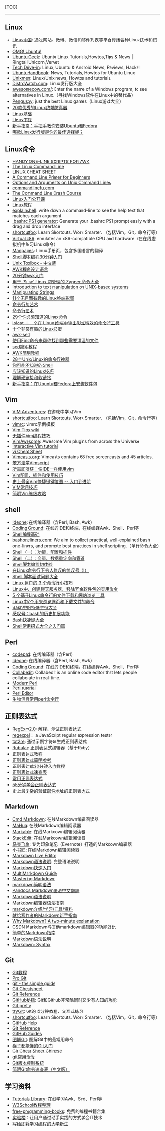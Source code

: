 
[TOC]

* * *

## Linux
* [Linux中国](http://linux.cn/): 通过网站、微博、微信和邮件列表等平台传播各种Linux技术和资讯
* [OMG! Ubuntu!](http://www.omgubuntu.co.uk/)
* [Ubuntu Geek](http://www.ubuntugeek.com/): Ubuntu Linux Tutorials,Howtos,Tips & News | Ringtail,Unicorn,Vervet
* [Tech Drive-in](http://www.techdrivein.com/): Linux, Ubuntu & Android News, Reviews, Hacks!
* [UbuntuHandbook](http://ubuntuhandbook.org/): News, Tutorials, Howtos for Ubuntu Linux
* [Unixmen](http://www.unixmen.com/): Linux/Unix news, Howtos and tutorials.
* [DistroWatch.com](http://distrowatch.com/): Linux发行版大全
* [awesomecow.com/](http://awesomecow.com/): Enter the name of a Windows program, to see alternatives in Linux.（寻找Windows软件在Linux中的替代品）
* [Penguspy](http://www.penguspy.com/): just the best Linux games（Linux游戏大全）
* [20款优秀的Linux终端仿真器](https://linux.cn/article-5738-1.html)
* [Linux基础](http://linuxtools-rst.readthedocs.org/zh_CN/latest/base/index.html)
* [Linux下载](https://linux.cn/article-4130-1.html)
* [新手指南：手把手教你安装Ubuntu和Fedora](https://linux.cn/article-5893-1.html)
* [哪款Linux发行版是你的最佳选择呢？](https://linux.cn/article-6021-1.html)

## Linux命令
* [HANDY ONE-LINE SCRIPTS FOR AWK](http://www.pement.org/awk/awk1line.txt)
* [The Linux Command Line](http://billie66.github.io/TLCL/index.html)
* [LINUX CHEAT SHEET](http://www.tuxarena.com/intro/cheatsheet.html)
* [A Command Line Primer for Beginners](http://lifehacker.com/5633909/who-needs-a-mouse-learn-to-use-the-command-line-for-almost-anything)
* [Options and Arguments on Unix Command Lines](http://teaching.idallen.com/dat2330/04f/notes/arguments_and_options.txt)
* [commandlinefu.com](http://www.commandlinefu.com/commands/browse)
* [The Command Line Crash Course](http://cli.learncodethehardway.org/book/)
* [Linux入门公开课](https://lug.ustc.edu.cn/OpenCourse/)
* [Linux教程](http://www.w3cschool.cc/linux/linux-tutorial.html)
* [explainshell](http://explainshell.com/): write down a command-line to see the help text that matches each argument
* [.bashrc PS1 generator](http://bashrcgenerator.com/): Generate your .bashrc PS1 prompt easily with a drag and drop interface
* [shortcutfoo](https://www.shortcutfoo.com/): Learn Shortcuts. Work Smarter. （包括Vim，Git，命令行等）
* [Virtual x86](http://copy.sh/v86/): emulates an x86-compatible CPU and hardware（在在线虚拟机中练习Linux命令）
* [Manpages](http://man.cx/): Linux手册页，包含多国语言的翻译
* [Shell脚本编程30分钟入门](https://github.com/qinjx/30min_guides/blob/master/shell.md)
* [Unix Toolbox - 中文版](http://cb.vu/unixtoolbox_zh_CN.xhtml#filesystem)
* [AWK程序设计语言](http://awk.readthedocs.org/en/latest/)
* [20分钟Awk入门](http://linux.cn/article-4857-1.html)
* [用于 ‘Suse‘ Linux 包管理的 Zypper 命令大全](https://linux.cn/article-5606-1.html)
* [Introduction to text manipulation on UNIX-based systems](http://www.ibm.com/developerworks/aix/library/au-unixtext/)
* [Manipulating Strings](http://tldp.org/LDP/abs/html/string-manipulation.html)
* [11个无用而有趣的Linux终端彩蛋](https://linux.cn/article-5674-1.html)
* [命令行的艺术](https://github.com/jlevy/the-art-of-command-line/blob/master/README-zh.md)
* [命令行艺术](https://linux.cn/article-5703-1.html)
* [29个你必须知道的Linux命令](http://www.ido321.com/1609.html)
* [lolcat ：一个在 Linux 终端中输出彩虹特效的命令行工具](https://linux.cn/article-5798-1.html)
* [十个非常有趣的Linux彩蛋](https://linux.cn/article-5816-1.html)
* [awk-sed](https://github.com/renchunxiao/awk-sed/wiki)
* [使用Find命令来帮你找到那些需要清理的文件](https://linux.cn/article-5973-1.html)
* [sed简明教程](http://coolshell.cn/articles/9104.html)
* [AWK简明教程](http://coolshell.cn/articles/9070.html)
* [28个Unix/Linux的命令行神器](http://coolshell.cn/articles/7829.html)
* [你可能不知道的Shell](http://coolshell.cn/articles/8619.html)
* [应该知道的Linux技巧](http://coolshell.cn/articles/8883.html)
* [理解硬链接和软链接](http://andrewliu.in/2015/08/10/%E7%90%86%E8%A7%A3%E7%A1%AC%E9%93%BE%E6%8E%A5%E5%92%8C%E8%BD%AF%E9%93%BE%E6%8E%A5/)
* [新手指南：在Ubuntu和Fedora上安装软件包](https://linux.cn/article-6042-1.html)

## Vim
* [VIM Adventures](http://vim-adventures.com/): 在游戏中学习Vim
* [shortcutfoo](https://www.shortcutfoo.com/): Learn Shortcuts. Work Smarter. （包括Vim，Git，命令行等）
* [vimrc](https://github.com/lilydjwg/dotvim/blob/master/vimrc#L532-533): vimrc示例模板
* [Vim Tips wiki](http://vim.wikia.com/wiki/Vim_Tips_Wiki)
* [无插件Vim编程技巧](http://coolshell.cn/articles/11312.html)
* [VimAwesome](http://vimawesome.com/): Awesome Vim plugins from across the Universe
* [Interactive Vim tutorial](http://www.openvim.com/tutorial.html)
* [vi Cheat Sheet](http://socialmatchbox.com/wp/learn-to-code-learn-programming/cheat-sheets/vi-cheat-sheet/)
* [Vimcasts.org](http://vimcasts.org/): Vimcasts contains 68 free screencasts and 45 articles.
* [笨方法学Vimscript](http://learnvimscriptthehardway.onefloweroneworld.com/)
* [所需即所获：像IDE一样使用vim](https://github.com/yangyangwithgnu/use_vim_as_ide)
* [Vim配置、插件和使用技巧](http://www.jianshu.com/p/a0b452f8f720)
* [史上最全Vim快捷键键位图 -- 入门到进阶](http://cenalulu.github.io/linux/all-vim-cheatsheat/)
* [VIM常用技巧](http://blog.saymagic.cn/2013/12/14/VIM%E5%B8%B8%E7%94%A8%E5%91%BD%E4%BB%A4.html)
* [简明Vim练级攻略](http://coolshell.cn/articles/5426.html)

## shell
* [Ideone](http://ideone.com/): 在线编译器（含Perl, Bash, Awk）
* [Coding Ground](http://www.tutorialspoint.com/codingground.htm): 在线的IDE和终端，在线编译Awk、Shell、Perl等
* [Shell编程基础](http://wiki.ubuntu.org.cn/Shell%E7%BC%96%E7%A8%8B%E5%9F%BA%E7%A1%80)
* [bashoneliners.com](http://www.bashoneliners.com/): We aim to collect practical, well-explained bash one-liners, and promote best practices in shell scripting.（单行命令大全）
* [Shell（一）：功能、配置和插件](http://www.jianshu.com/p/f51b178237c8)
* [Shell（二）：变量、数据重定向和管道](http://www.jianshu.com/p/3687e12b8d48)
* [Shell脚本编程初体验](https://linux.cn/article-5591-1.html)
* [在Linux命令行下令人惊叹的惊叹号（!）](https://linux.cn/article-5608-1.html)
* [Shell 脚本面试问题大全](https://linux.cn/article-5607-1.html)
* [Linux 用户的 3 个命令行小技巧](https://linux.cn/article-5635-1.html)
* [Linux中，创建聊天服务器、移除冗余软件包的实用命令](https://linux.cn/article-5648-1.html)
* [5 个基于Linux命令行的文件下载和网站浏览工具](https://linux.cn/article-5546-1.html)
* [Linux中7个用来浏览网页和下载文件的命令](https://linux.cn/article-5645-1.html)
* [Bash中的特殊字符大全](https://linux.cn/article-5657-1.html)
* [感叹号：bash的历史扩展功能](https://linux.cn/article-5658-1.html)
* [Bash快捷键大全](https://linux.cn/article-5660-1.html)
* [Shell常用招式大全之入门篇](http://segmentfault.com/a/1190000002924882)

## Perl
* [codepad](http://codepad.org/): 在线编译器（含Perl）
* [Ideone](http://ideone.com/): 在线编译器（含Perl, Bash, Awk）
* [Coding Ground](http://www.tutorialspoint.com/codingground.htm): 在线的IDE和终端，在线编译Awk、Shell、Perl等
* [Collabedit](http://collabedit.com/): Collabedit is an online code editor that lets people collaborate in real-time.
* [Modern Perl](http://modernperlbooks.com/books/modern_perl_2014/)
* [Perl tutorial](http://perlmaven.com/perl-tutorial)
* [Perl Editor](http://perlmaven.com/perl-editor)
* [生物信息常用perl命令行](http://www.pineapplechina.com/?p=12)

## 正则表达式
* [RegExrv2.0](http://regexr.com/): 解释、测试正则表达式
* [regexpal](http://regexpal.com/)： a JavaScript regular expression tester 
* [txt2re](http://www.txt2re.com/): 通过示例字符串生成正则表达式
* [Rubular](http://rubular.com/): 正则表达式编辑器（基于Ruby）
* [正则表达式教程](http://www.w3cschool.cc/regexp/regexp-tutorial.html)
* [正则表达式简明参考](http://www.xiaoleilu.com/regex-guide/)
* [正则表达式30分钟入门教程](http://www.jb51.net/tools/zhengze.html)
* [正则表达式速查表](http://www.jb51.net/tools/regexsc.htm)
* [常用正则表达式](http://www.jb51.net/tools/regex.htm)
* [55分钟学会正则表达式](http://blog.jobbole.com/63398/)
* [史上最复杂的验证邮件地址的正则表达式](https://linux.cn/article-5963-1.html)

## Markdown
* [Cmd Markdown](https://www.zybuluo.com/mdeditor): 在线Markdown编辑阅读器
* [MaHua](http://mahua.jser.me/): 在线Markdown编辑阅读器
* [Markable](http://markable.in/editor/): 在线Markdown编辑阅读器
* [StackEdit](https://stackedit.io/editor): 在线Markdown编辑阅读器
* [马克飞象](http://maxiang.info/): 专为印象笔记（Evernote）打造的Markdown编辑器
* [小书匠](http://markdown.xiaoshujiang.com/): 在线Markdown编辑阅读器
* [Markdown Live Editor](http://jrmoran.com/playground/markdown-live-editor/)
* [Markdown语法说明](http://wowubuntu.com/markdown/): 完整语法说明
* [Markdown快速入门](http://wowubuntu.com/markdown/basic.html)
* [MultiMarkdown Guide](https://rawgit.com/fletcher/human-markdown-reference/master/index.html)
* [Mastering Markdown](https://guides.github.com/features/mastering-markdown/)
* [markdown简明语法](http://ibruce.info/2013/11/26/markdown/)
* [Pandoc’s Markdown語法中文翻譯](http://pages.tzengyuxio.me/pandoc/)
* [Markdown语法说明](http://uliweb.clkg.org/tutorial/view_chapter/32)
* [Markdown编辑器语法指南](http://segmentfault.com/markdown)
* [markdown介绍/学习/工具/资料](https://github.com/xirong/my-markdown)
* [献给写作者的Markdown新手指南](http://www.jianshu.com/p/q81RER)
* [Why Markdown? A two-minute explanation](http://brettterpstra.com/2011/08/31/why-markdown-a-two-minute-explanation/)
* [CSDN Markdown与其他markdown编辑器的功能对比](http://blog.csdn.net/lanxuezaipiao/article/details/45221995)
* [简单的Markdown指南](http://www.applecho.com/markdown-guide/)
* [Markdown语法说明](http://www.applecho.com/markdown/)
* [Markdown: Syntax](http://daringfireball.net/projects/markdown/syntax)


## Git
* [Git教程](http://www.liaoxuefeng.com/wiki/0013739516305929606dd18361248578c67b8067c8c017b000) 
* [Pro Git](http://git-scm.com/book/zh/v2)
* [git - the simple guide](http://rogerdudler.github.io/git-guide/)
* [Git Cheatsheet](http://ndpsoftware.com/git-cheatsheet.html)
* [Git Reference](http://gitref.org/)
* [GitHub秘籍](http://snowdream86.gitbooks.io/github-cheat-sheet/content/zh/index.html): Git和Github非常酷同时又少有人知的功能
* [Git pretty](http://justinhileman.info/article/git-pretty/)
* [tryGit](https://try.github.io): Git的15分钟教程，交互式练习
* [shortcutfoo](https://www.shortcutfoo.com/): Learn Shortcuts. Work Smarter. （包括Vim，Git，命令行等）
* [GitHub Help](https://help.github.com/)
* [Git Reference](http://gitref.org/)
* [GitHub Guides](https://guides.github.com/)
* [图解Git](http://marklodato.github.io/visual-git-guide/index-zh-cn.html): 图解Git中的最常用命令
* [猴子都能懂的Git入门](http://backlogtool.com/git-guide/cn/)
* [Git Cheat Sheet Chinese](https://github.com/flyhigher139/Git-Cheat-Sheet/blob/master/Git%20Cheat%20Sheet-Zh.md)
* [git常用命令](http://blog.saymagic.cn/2014/06/20/git%E5%B8%B8%E7%94%A8%E5%91%BD%E4%BB%A4%E6%80%BB%E7%BB%93.html)
* [Git版本控制系統](https://ihower.tw/git/)
* [简明Git命令速查表（中文版）](https://linux.cn/article-5688-1.html)

## 学习资料
* [Tutorials Library](http://www.tutorialspoint.com/index.htm): 在线学习Awk、Sed、Perl等
* [W3School教程整理](http://www.jianshu.com/p/046583fda70c)
* [free-programming-books](https://github.com/vhf/free-programming-books): 免费的编程书籍合集
* [实验楼](http://www.shiyanlou.com/)：让用户通过动手实践的方式学会IT技术
* [写给即将学习编程的大学新生](https://linux.cn/article-5756-1.html)
